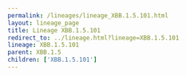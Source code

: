 ```yaml
---
permalink: /lineages/lineage_XBB.1.5.101.html
layout: lineage_page
title: Lineage XBB.1.5.101
redirect_to: ../lineage.html?lineage=XBB.1.5.101
lineage: XBB.1.5.101
parent: XBB.1.5
children: ['XBB.1.5.101']
---
```


